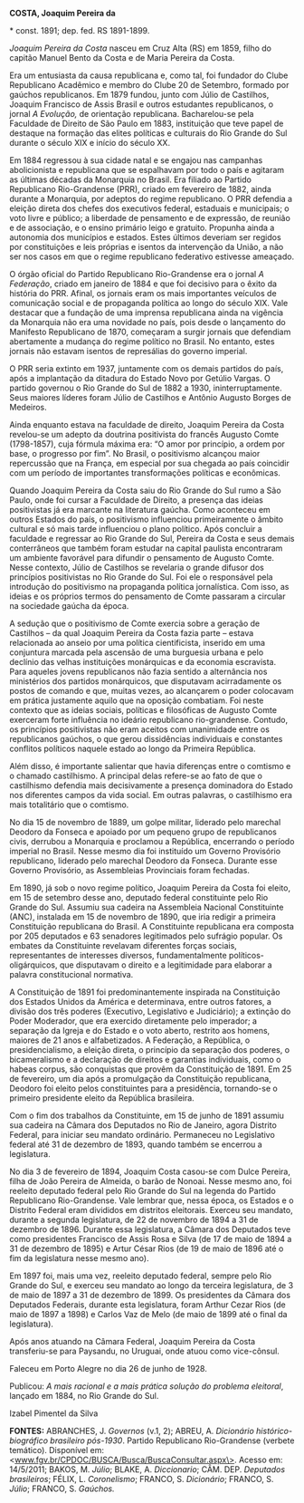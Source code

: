 **COSTA, Joaquim Pereira da**

\* const. 1891; dep. fed. RS 1891-1899.

*Joaquim Pereira da Costa* nasceu em Cruz Alta (RS) em 1859, filho do
capitão Manuel Bento da Costa e de Maria Pereira da Costa.

Era um entusiasta da causa republicana e, como tal, foi fundador do
Clube Republicano Acadêmico e membro do Clube 20 de Setembro, formado
por gaúchos republicanos. Em 1879 fundou, junto com Júlio de Castilhos,
Joaquim Francisco de Assis Brasil e outros estudantes republicanos, o
jornal *A Evolução,* de orientação republicana. Bacharelou-se pela
Faculdade de Direito de São Paulo em 1883, instituição que teve papel de
destaque na formação das elites políticas e culturais do Rio Grande do
Sul durante o século XIX e início do século XX.

Em 1884 regressou à sua cidade natal e se engajou nas campanhas
abolicionista e republicana que se espalhavam por todo o país e agitaram
as últimas décadas da Monarquia no Brasil. Era filiado ao Partido
Republicano Rio-Grandense (PRR), criado em fevereiro de 1882, ainda
durante a Monarquia, por adeptos do regime republicano. O PRR defendia a
eleição direta dos chefes dos executivos federal, estaduais e
municipais; o voto livre e público; a liberdade de pensamento e de
expressão, de reunião e de associação, e o ensino primário leigo e
gratuito. Propunha ainda a autonomia dos municípios e estados. Estes
últimos deveriam ser regidos por constituições e leis próprias e isentos
da intervenção da União, a não ser nos casos em que o regime republicano
federativo estivesse ameaçado.

O órgão oficial do Partido Republicano Rio-Grandense era o jornal *A
Federação*, criado em janeiro de 1884 e que foi decisivo para o êxito da
história do PRR. Afinal, os jornais eram os mais importantes veículos de
comunicação social e de propaganda política ao longo do século XIX. Vale
destacar que a fundação de uma imprensa republicana ainda na vigência da
Monarquia não era uma novidade no país, pois desde o lançamento do
Manifesto Republicano de 1870, começaram a surgir jornais que defendiam
abertamente a mudança do regime político no Brasil. No entanto, estes
jornais não estavam isentos de represálias do governo imperial.

O PRR seria extinto em 1937, juntamente com os demais partidos do país,
após a implantação da ditadura do Estado Novo por Getúlio Vargas. O
partido governou o Rio Grande do Sul de 1882 a 1930, ininterruptamente.
Seus maiores líderes foram Júlio de Castilhos e Antônio Augusto Borges
de Medeiros.

Ainda enquanto estava na faculdade de direito, Joaquim Pereira da Costa
revelou-se um adepto da doutrina positivista do francês Augusto Comte
(1798-1857), cuja fórmula máxima era: “O amor por princípio, a ordem por
base, o progresso por fim”. No Brasil, o positivismo alcançou maior
repercussão que na França, em especial por sua chegada ao país coincidir
com um período de importantes transformações políticas e econômicas.

Quando Joaquim Pereira da Costa saiu do Rio Grande do Sul rumo a São
Paulo, onde foi cursar a Faculdade de Direito, a presença das ideias
positivistas já era marcante na literatura gaúcha. Como aconteceu em
outros Estados do país, o positivismo influenciou primeiramente o âmbito
cultural e só mais tarde influenciou o plano político. Após concluir a
faculdade e regressar ao Rio Grande do Sul, Pereira da Costa e seus
demais conterrâneos que também foram estudar na capital paulista
encontraram um ambiente favorável para difundir o pensamento de Augusto
Comte. Nesse contexto, Júlio de Castilhos se revelaria o grande difusor
dos princípios positivistas no Rio Grande do Sul. Foi ele o responsável
pela introdução do positivismo na propaganda política jornalística. Com
isso, as ideias e os próprios termos do pensamento de Comte passaram a
circular na sociedade gaúcha da época.

A sedução que o positivismo de Comte exercia sobre a geração de
Castilhos – da qual Joaquim Pereira da Costa fazia parte – estava
relacionada ao anseio por uma política cientificista, inserido em uma
conjuntura marcada pela ascensão de uma burguesia urbana e pelo declínio
das velhas instituições monárquicas e da economia escravista. Para
aqueles jovens republicanos não fazia sentido a alternância nos
ministérios dos partidos monárquicos, que disputavam acirradamente os
postos de comando e que, muitas vezes, ao alcançarem o poder colocavam
em prática justamente aquilo que na oposição combatiam. Foi neste
contexto que as ideias sociais, políticas e filosóficas de Augusto Comte
exerceram forte influência no ideário republicano rio-grandense.
Contudo, os princípios positivistas não eram aceitos com unanimidade
entre os republicanos gaúchos, o que gerou dissidências individuais e
constantes conflitos políticos naquele estado ao longo da Primeira
República.

Além disso, é importante salientar que havia diferenças entre o comtismo
e o chamado castilhismo. A principal delas refere-se ao fato de que o
castilhismo defendia mais decisivamente a presença dominadora do Estado
nos diferentes campos da vida social. Em outras palavras, o castilhismo
era mais totalitário que o comtismo.

No dia 15 de novembro de 1889, um golpe militar, liderado pelo marechal
Deodoro da Fonseca e apoiado por um pequeno grupo de republicanos civis,
derrubou a Monarquia e proclamou a República, encerrando o período
imperial no Brasil. Nesse mesmo dia foi instituído um Governo Provisório
republicano, liderado pelo marechal Deodoro da Fonseca. Durante esse
Governo Provisório, as Assembleias Provinciais foram fechadas.

Em 1890, já sob o novo regime político, Joaquim Pereira da Costa foi
eleito, em 15 de setembro desse ano, deputado federal constituinte pelo
Rio Grande do Sul. Assumiu sua cadeira na Assembleia Nacional
Constituinte (ANC), instalada em 15 de novembro de 1890, que iria
redigir a primeira Constituição republicana do Brasil. A Constituinte
republicana era composta por 205 deputados e 63 senadores legitimados
pelo sufrágio popular. Os embates da Constituinte revelavam diferentes
forças sociais, representantes de interesses diversos, fundamentalmente
políticos-oligárquicos, que disputavam o direito e a legitimidade para
elaborar a palavra constitucional normativa.

A Constituição de 1891 foi predominantemente inspirada na Constituição
dos Estados Unidos da América e determinava, entre outros fatores, a
divisão dos três poderes (Executivo, Legislativo e Judiciário); a
extinção do Poder Moderador, que era exercido diretamente pelo
imperador; a separação da Igreja e do Estado e o voto aberto, restrito
aos homens, maiores de 21 anos e alfabetizados. A Federação, a
República, o presidencialismo, a eleição direta, o princípio da
separação dos poderes, o bicameralismo e a declaração de direitos e
garantias individuais, como o habeas corpus, são conquistas que provêm
da Constituição de 1891. Em 25 de fevereiro, um dia após a promulgação
da Constituição republicana, Deodoro foi eleito pelos constituintes para
a presidência, tornando-se o primeiro presidente eleito da República
brasileira.

Com o fim dos trabalhos da Constituinte, em 15 de junho de 1891 assumiu
sua cadeira na Câmara dos Deputados no Rio de Janeiro, agora Distrito
Federal, para iniciar seu mandato ordinário. Permaneceu no Legislativo
federal até 31 de dezembro de 1893, quando também se encerrou a
legislatura.

No dia 3 de fevereiro de 1894, Joaquim Costa casou-se com Dulce Pereira,
filha de João Pereira de Almeida, o barão de Nonoai. Nesse mesmo ano,
foi reeleito deputado federal pelo Rio Grande do Sul na legenda do
Partido Republicano Rio-Grandense. Vale lembrar que, nessa época, os
Estados e o Distrito Federal eram divididos em distritos eleitorais.
Exerceu seu mandato, durante a segunda legislatura, de 22 de novembro de
1894 a 31 de dezembro de 1896. Durante essa legislatura, a Câmara dos
Deputados teve como presidentes Francisco de Assis Rosa e Silva (de 17
de maio de 1894 a 31 de dezembro de 1895) e Artur César Rios (de 19 de
maio de 1896 até o fim da legislatura nesse mesmo ano).

Em 1897 foi, mais uma vez, reeleito deputado federal, sempre pelo Rio
Grande do Sul, e exerceu seu mandato ao longo da terceira legislatura,
de 3 de maio de 1897 a 31 de dezembro de 1899. Os presidentes da Câmara
dos Deputados Federais, durante esta legislatura, foram Arthur Cezar
Rios (de maio de 1897 a 1898) e Carlos Vaz de Melo (de maio de 1899 até
o final da legislatura).

Após anos atuando na Câmara Federal, Joaquim Pereira da Costa
transferiu-se para Paysandu, no Uruguai, onde atuou como vice-cônsul.

Faleceu em Porto Alegre no dia 26 de junho de 1928.

Publicou: *A mais racional e a mais prática solução do problema
eleitoral*, lançado em 1884, no Rio Grande do Sul.

Izabel Pimentel da Silva

**FONTES:** ABRANCHES, J. *Governos* (v.1, 2); ABREU, A. *Dicionário
histórico-biográfico brasileiro pós-1930*. Partido Republicano
Rio-Grandense (verbete temático). Disponível em:
\<www.fgv.br/CPDOC/BUSCA/Busca/BuscaConsultar.aspx\>. Acesso em:
14/5/2011; BAKOS, M. *Júlio*; BLAKE, A. *Diccionario*; CÂM. DEP.
*Deputados brasileiros*; FÉLIX, L. *Coronelismo*; FRANCO, S.
*Dicionário*; FRANCO, S. *Júlio*; FRANCO, S. *Gaúchos.*
